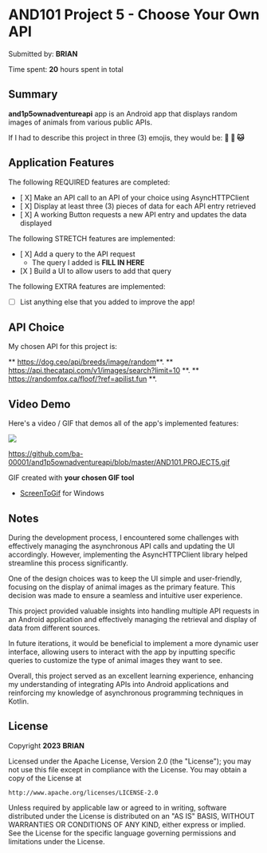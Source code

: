
# AND101 Project 5 - Choose Your Own API

Submitted by: **BRIAN**

Time spent: **20** hours spent in total

## Summary

**and1p5ownadventureapi** app is an Android app that displays random images of animals from various public APIs.

If I had to describe this project in three (3) emojis, they would be: **📱 🐶 🐱**

## Application Features

<!-- (This is a comment) Please be sure to change the [ ] to [x] for any features you completed.  If a feature is not checked [x], you might miss the points for that item! -->

The following REQUIRED features are completed:

- [ X] Make an API call to an API of your choice using AsyncHTTPClient
- [ X] Display at least three (3) pieces of data for each API entry retrieved
- [ X] A working Button requests a new API entry and updates the data displayed

The following STRETCH features are implemented:

- [ X] Add a query to the API request
  - The query I added is **FILL IN HERE**
- [X ] Build a UI to allow users to add that query

The following EXTRA features are implemented:

- [ ] List anything else that you added to improve the app!

## API Choice

My chosen API for this project is:

** https://dog.ceo/api/breeds/image/random**.
** https://api.thecatapi.com/v1/images/search?limit=10 **.
** https://randomfox.ca/floof/?ref=apilist.fun **.

## Video Demo

Here's a video / GIF that demos all of the app's implemented features:

<img src='https://github.com/ba-00001/and1p5ownadventureapi/blob/master/AND101.PROJECT5.gif' />

https://github.com/ba-00001/and1p5ownadventureapi/blob/master/AND101.PROJECT5.gif

GIF created with **your chosen GIF tool**
- [ScreenToGif](https://www.screentogif.com/) for Windows
<!-- Recommended tools:
- [Kap](https://getkap.co/) for macOS
- [ScreenToGif](https://www.screentogif.com/) for Windows
- [peek](https://github.com/phw/peek) for Linux. -->

## Notes

During the development process, I encountered some challenges with effectively managing the asynchronous API calls and updating the UI accordingly. However, implementing the AsyncHTTPClient library helped streamline this process significantly.

One of the design choices was to keep the UI simple and user-friendly, focusing on the display of animal images as the primary feature. This decision was made to ensure a seamless and intuitive user experience.

This project provided valuable insights into handling multiple API requests in an Android application and effectively managing the retrieval and display of data from different sources.

In future iterations, it would be beneficial to implement a more dynamic user interface, allowing users to interact with the app by inputting specific queries to customize the type of animal images they want to see.

Overall, this project served as an excellent learning experience, enhancing my understanding of integrating APIs into Android applications and reinforcing my knowledge of asynchronous programming techniques in Kotlin.

## License

Copyright **2023** **BRIAN**

Licensed under the Apache License, Version 2.0 (the "License");
you may not use this file except in compliance with the License.
You may obtain a copy of the License at

    http://www.apache.org/licenses/LICENSE-2.0

Unless required by applicable law or agreed to in writing, software
distributed under the License is distributed on an "AS IS" BASIS,
WITHOUT WARRANTIES OR CONDITIONS OF ANY KIND, either express or implied.
See the License for the specific language governing permissions and
limitations under the License.


